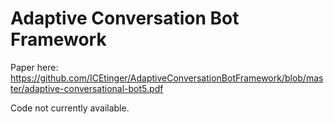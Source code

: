 # Adaptive Conversation Bot Framework

Paper here: https://github.com/ICEtinger/AdaptiveConversationBotFramework/blob/master/adaptive-conversational-bot5.pdf

Code not currently available.

